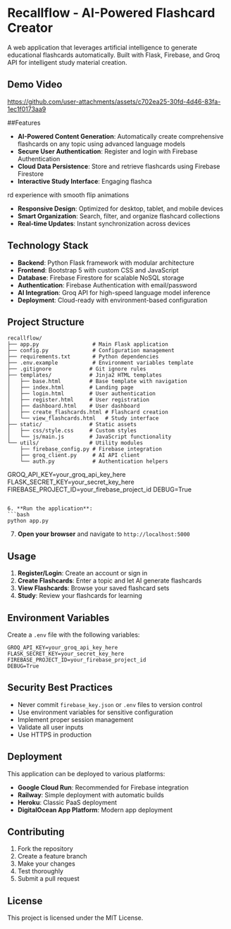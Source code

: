 # Recallflow - AI-Powered Flashcard Creator

A web application that leverages artificial intelligence to generate educational flashcards automatically. Built with Flask, Firebase, and Groq API for intelligent study material creation.

## Demo Video
https://github.com/user-attachments/assets/c702ea25-30fd-4d46-83fa-1ec1f0173aa9

##Features

- **AI-Powered Content Generation**: Automatically create comprehensive flashcards on any topic using advanced language models
- **Secure User Authentication**: Register and login with Firebase Authentication
- **Cloud Data Persistence**: Store and retrieve flashcards using Firebase Firestore
- **Interactive Study Interface**: Engaging flashca



rd experience with smooth flip animations
- **Responsive Design**: Optimized for desktop, tablet, and mobile devices
- **Smart Organization**: Search, filter, and organize flashcard collections
- **Real-time Updates**: Instant synchronization across devices

## Technology Stack

- **Backend**: Python Flask framework with modular architecture
- **Frontend**: Bootstrap 5 with custom CSS and JavaScript
- **Database**: Firebase Firestore for scalable NoSQL storage
- **Authentication**: Firebase Authentication with email/password
- **AI Integration**: Groq API for high-speed language model inference
- **Deployment**: Cloud-ready with environment-based configuration

## Project Structure

```
recallflow/
├── app.py                 # Main Flask application
├── config.py              # Configuration management
├── requirements.txt       # Python dependencies
├── .env.example           # Environment variables template
├── .gitignore            # Git ignore rules
├── templates/            # Jinja2 HTML templates
│   ├── base.html         # Base template with navigation
│   ├── index.html        # Landing page
│   ├── login.html        # User authentication
│   ├── register.html     # User registration
│   ├── dashboard.html    # User dashboard
│   ├── create_flashcards.html # Flashcard creation
│   └── view_flashcards.html   # Study interface
├── static/               # Static assets
│   ├── css/style.css     # Custom styles
│   └── js/main.js        # JavaScript functionality
└── utils/                # Utility modules
    ├── firebase_config.py # Firebase integration
    ├── groq_client.py     # AI API client
    └── auth.py            # Authentication helpers
```
   GROQ_API_KEY=your_groq_api_key_here
   FLASK_SECRET_KEY=your_secret_key_here
   FIREBASE_PROJECT_ID=your_firebase_project_id
   DEBUG=True
   ```

6. **Run the application**:
   ```bash
   python app.py
   ```

7. **Open your browser** and navigate to `http://localhost:5000`

## Usage

1. **Register/Login**: Create an account or sign in
2. **Create Flashcards**: Enter a topic and let AI generate flashcards
3. **View Flashcards**: Browse your saved flashcard sets
4. **Study**: Review your flashcards for learning

## Environment Variables

Create a `.env` file with the following variables:

```
GROQ_API_KEY=your_groq_api_key_here
FLASK_SECRET_KEY=your_secret_key_here
FIREBASE_PROJECT_ID=your_firebase_project_id
DEBUG=True
```

## Security Best Practices

- Never commit `firebase_key.json` or `.env` files to version control
- Use environment variables for sensitive configuration
- Implement proper session management
- Validate all user inputs
- Use HTTPS in production

## Deployment

This application can be deployed to various platforms:

- **Google Cloud Run**: Recommended for Firebase integration
- **Railway**: Simple deployment with automatic builds
- **Heroku**: Classic PaaS deployment
- **DigitalOcean App Platform**: Modern app deployment

## Contributing

1. Fork the repository
2. Create a feature branch
3. Make your changes
4. Test thoroughly
5. Submit a pull request

## License

This project is licensed under the MIT License.
